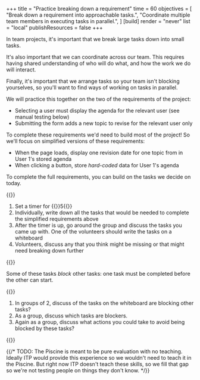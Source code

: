+++
title = "Practice breaking down a requirement"
time = 60
objectives = [
  "Break down a requirement into approachable tasks.",
  "Coordinate multiple team members in executing tasks in parallel.",
]
[build]
  render = "never"
  list = "local"
  publishResources = false
+++

In team projects, it's important that we break large tasks down into small tasks.

It's also important that we can coordinate across our team. This requires having shared understanding of who will do what, and how the work we do will interact.

Finally, it's important that we arrange tasks so your team isn't blocking yourselves, so you'll want to find ways of working on tasks in parallel.

We will practice this together on the two of the requirements of the project:

- Selecting a user must display the agenda for the relevant user (see manual testing below)
- Submitting the form adds a new topic to revise for the relevant user only

To complete these requirements we'd need to build most of the project! So we'll focus on simplified versions of these requirements:

- When the page loads, display one revision date for one topic from in User 1's stored agenda
- When clicking a button, store _hard-coded_ data for User 1's agenda

To complete the full requirements, you can build on the tasks we decide on today.

{{<note type="exercise" title="Breaking down tasks">}}

1. Set a timer for {{<timer>}}5{{</timer>}}
2. Individually, write down all the tasks that would be needed to complete the simplified requirements above
3. After the timer is up, go around the group and discuss the tasks you came up with. One of the volunteers should write the tasks on a whiteboard
4. Volunteers, discuss any that you think might be missing or that might need breaking down further

{{</note>}}

Some of these tasks _block_ other tasks: one task must be completed before the other can start.

{{<note type="exercise" title="Identify blockers">}}

1. In groups of 2, discuss of the tasks on the whiteboard are blocking other tasks?
2. As a group, discuss which tasks are blockers.
3. Again as a group, discuss what actions you could take to avoid being blocked by these tasks?

{{</note>}}

{{/*
  TODO: The Piscine is meant to be pure evaluation with no teaching.
  Ideally ITP would provide this experience so we wouldn't need to teach it in the Piscine.
  But right now ITP doesn't teach these skills, so we fill that gap so we're not testing people on things they don't know.
*/}}
